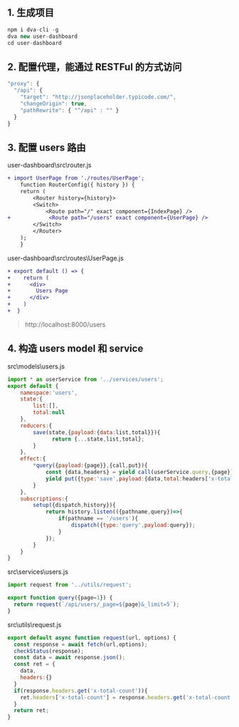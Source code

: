 ## 1. 生成项目
```js
npm i dva-cli -g
dva new user-dashboard
cd user-dashboard
```

## 2. 配置代理，能通过 RESTFul 的方式访问 
```js
"proxy": {
  "/api": {
    "target": "http://jsonplaceholder.typicode.com/",
    "changeOrigin": true,
    "pathRewrite": { "^/api" : "" }
  }
}
```

## 3. 配置 users 路由
user-dashboard\src\router.js
```diff
+ import UserPage from './routes/UserPage';
    function RouterConfig({ history }) {
    return (
        <Router history={history}>
        <Switch>
            <Route path="/" exact component={IndexPage} />
+            <Route path="/users" exact component={UserPage} />
        </Switch>
        </Router>
    );
    }

```

user-dashboard\src\routes\UserPage.js
```diff
+ export default () => {
+    return (
+      <div>
+        Users Page
+      </div>
+    )
+  }
```

> http://localhost:8000/users

## 4. 构造 users model 和 service
src\models\users.js
```js
import * as userService from '../services/users';
export default {
    namespace:'users',
    state:{
        list:[],
        total:null
    },
    reducers:{
        save(state,{payload:{data:list,total}}){
              return {...state,list,total};  
        }
    },
    effect:{
        *query({payload:{page}},{call,put}){
            const {data,headers} = yield call(userService.query,{page});
            yield put({type:'save',payload:{data,total:headers['x-total-count']}});
        }
    },
    subscriptions:{
        setup({dispatch,history}){
            return history.listen(({pathname,query})=>{
                if(pathname == '/users'){
                    dispatch({type:'query',payload:query});
                }
            });
        }
    }
}
```

src\services\users.js
```js
import request from '../utils/request';

export function query({page=1}) {
  return request(`/api/users/_page=${page}&_limit=5`);
}
```

src\utils\request.js
```js
export default async function request(url, options) {
  const response = await fetch(url,options);
  checkStatus(response);
  const data = await response.json();
  const ret = {
    data,
    headers:{}
  }
  if(response.headers.get('x-total-count')){
    ret.headers['x-total-count'] = response.headers.get('x-total-count')
  }
  return ret;
}
```
